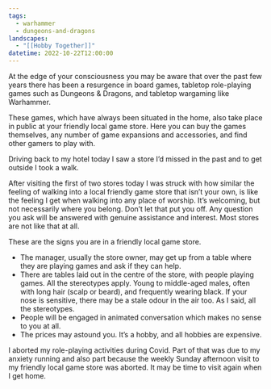 ```yaml
---
tags:
  - warhammer
  - dungeons-and-dragons
landscapes:
  - "[[Hobby Together]]"
datetime: 2022-10-22T12:00:00
---
```

At the edge of your consciousness you may be aware that over the past few years there has been a resurgence in board games, tabletop role-playing games such as Dungeons & Dragons, and tabletop wargaming like Warhammer.

These games, which have always been situated in the home, also take place in public at your friendly local game store. Here you can buy the games themselves, any number of game expansions and accessories, and find other gamers to play with.

Driving back to my hotel today I saw a store I’d missed in the past and to get outside I took a walk.

After visiting the first of two stores today I was struck with how similar the feeling of walking into a local friendly game store that isn’t your own, is like the feeling I get when walking into any place of worship. It’s welcoming, but not necessarily where you belong. Don’t let that put you off. Any question you ask will be answered with genuine assistance and interest. Most stores are not like that at all.

These are the signs you are in a friendly local game store.
- The manager, usually the store owner, may get up from a table where they are playing games and ask if they can help.
- There are tables laid out in the centre of the store, with people playing games. All the stereotypes apply. Young to middle-aged males, often with long hair (scalp or beard), and frequently wearing black. If your nose is sensitive, there may be a stale odour in the air too. As I said, all the stereotypes.
- People will be engaged in animated conversation which makes no sense to you at all.
- The prices may astound you. It’s a hobby, and all hobbies are expensive.

I aborted my role-playing activities during Covid. Part of that was due to my anxiety running and also part because the weekly Sunday afternoon visit to my friendly local game store was aborted. It may be time to visit again when I get home.